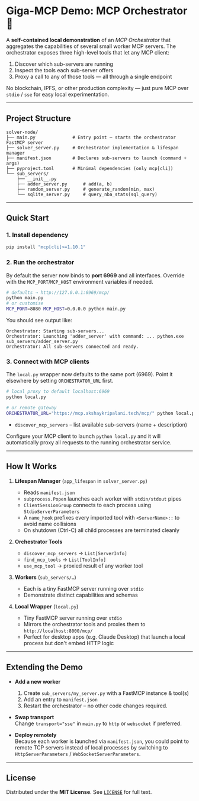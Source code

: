 # Giga-MCP Demo: MCP Orchestrator 🧩

A **self-contained local demonstration** of an _MCP Orchestrator_ that aggregates the capabilities of several small worker MCP servers.  The orchestrator exposes three high-level tools that let any MCP client:

1. Discover which sub-servers are running  
2. Inspect the tools each sub-server offers  
3. Proxy a call to any of those tools — all through a single endpoint

No blockchain, IPFS, or other production complexity — just pure MCP over `stdio` / `sse` for easy local experimentation.

---

## Project Structure

```text
solver-node/
├── main.py              # Entry point – starts the orchestrator FastMCP server
├── solver_server.py     # Orchestrator implementation & lifespan manager
├── manifest.json        # Declares sub-servers to launch (command + args)
├── pyproject.toml       # Minimal dependencies (only mcp[cli])
└── sub_servers/
    ├── __init__.py
    ├── adder_server.py      # add(a, b)
    ├── random_server.py     # generate_random(min, max)
    └── sqlite_server.py     # query_nba_stats(sql_query)
```

---

## Quick Start

### 1. Install dependency
```bash
pip install "mcp[cli]>=1.10.1"
```

### 2. Run the orchestrator
By default the server now binds to **port 6969** and all interfaces.  Override
with the ``MCP_PORT``/``MCP_HOST`` environment variables if needed.

```bash
# defaults → http://127.0.0.1:6969/mcp/
python main.py
# or customise
MCP_PORT=8080 MCP_HOST=0.0.0.0 python main.py
```
You should see output like:

```
Orchestrator: Starting sub-servers...
Orchestrator: Launching 'adder_server' with command: ... python.exe sub_servers/adder_server.py
Orchestrator: All sub-servers connected and ready.
```

### 3. Connect with MCP clients

The `local.py` wrapper now defaults to the same port (6969).  Point it
elsewhere by setting ``ORCHESTRATOR_URL`` first.

```bash
# local proxy to default localhost:6969
python local.py

# or remote gateway
ORCHESTRATOR_URL="https://mcp.akshaykripalani.tech/mcp/" python local.py
```

* `discover_mcp_servers` – list available sub-servers (name + description)

Configure your MCP client to launch `python local.py` and it will automatically
proxy all requests to the running orchestrator service.

---

## How It Works

1. **Lifespan Manager** (`app_lifespan` in `solver_server.py`)
   * Reads `manifest.json`
   * `subprocess.Popen` launches each worker with `stdin/stdout` pipes
   * `ClientSessionGroup` connects to each process using `StdioServerParameters`
   * A `name_hook` prefixes every imported tool with `<ServerName>::` to avoid name collisions
   * On shutdown (Ctrl-C) all child processes are terminated cleanly

2. **Orchestrator Tools**
   * `discover_mcp_servers`  → `List[ServerInfo]`
   * `find_mcp_tools`        → `List[ToolInfo]`
   * `use_mcp_tool`          → proxied result of any worker tool

3. **Workers** (`sub_servers/…`)
   * Each is a tiny FastMCP server running over `stdio`
   * Demonstrate distinct capabilities and schemas

4. **Local Wrapper** (`local.py`)
    * Tiny FastMCP server running over `stdio`
    * Mirrors the orchestrator tools and proxies them to `http://localhost:8000/mcp/`
    * Perfect for desktop apps (e.g. Claude Desktop) that launch a local process but don't embed HTTP logic

---

## Extending the Demo

* **Add a new worker**  
  1. Create `sub_servers/my_server.py` with a FastMCP instance & tool(s)  
  2. Add an entry to `manifest.json`  
  3. Restart the orchestrator – no other code changes required.

* **Swap transport**  
  Change `transport="sse"` in `main.py` to `http` or `websocket` if preferred.

* **Deploy remotely**  
  Because each worker is launched via `manifest.json`, you could point to remote TCP servers instead of local processes by switching to `HttpServerParameters` / `WebSocketServerParameters`.

---

## License

Distributed under the **MIT License**.  See [`LICENSE`](LICENSE) for full text.
